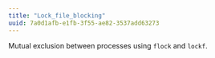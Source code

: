 ```yaml
---
title: "Lock_file_blocking"
uuid: 7a0d1afb-e1fb-3f55-ae82-3537add63273
---
```


Mutual exclusion between processes using `flock` and `lockf`.
